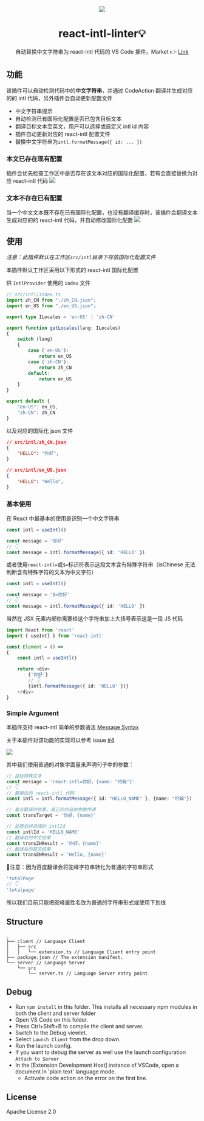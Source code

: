 <div align="center">

![](https://s3.bmp.ovh/imgs/2021/10/06051d4647fc92de.png)
# react-intl-linter💡
自动替换中文字符串为 react-intl 代码的 VS Code 插件，Market 👉 [Link](https://marketplace.visualstudio.com/items?itemName=styx11.react-intl-linter)

</div>


## 功能

该插件可以自动检测代码中的**中文字符串**，并通过 CodeAction 翻译并生成对应的的 intl 代码，另外插件会自动更新配置文件
- 中文字符串提示
- 自动检测已有国际化配置是否已包含目标文本
- 翻译目标文本至英文，用户可以选择或自定义 intl id 内容
- 插件自动更新对应的 react-intl 配置文件
- 替换中文字符串为`intl.formatMessage({ id: ... })`

### 本文已存在现有配置
插件会优先检查工作区中是否存在该文本对应的国际化配置，若有会直接替换为对应 react-intl 代码
![](https://s3.bmp.ovh/imgs/2021/09/4d62fb749425d312.gif)

### 文本不存在已有配置
当一个中文文本既不存在已有国际化配置，也没有翻译缓存时，该插件会翻译文本生成对应的的 react-intl 代码，并自动修改国际化配置
![](https://s3.bmp.ovh/imgs/2021/09/26497bcd6aded4c0.gif)

## 使用
*注意：此插件默认在工作区`src/intl`目录下存放国际化配置文件*

本插件默认工作区采用以下形式的 react-intl 国际化配置

供 `IntlProvider` 使用的 `index` 文件
```ts
// src/intl/index.ts
import zh_CN from "./zh_CN.json";
import en_US from "./en_US.json";

export type ILocales = 'en-US' | 'zh-CN'

export function getLocales(lang: ILocales)
{
	switch (lang)
	{
		case ('en-US'):
			return en_US
		case ('zh-CN'):
			return zh_CN
		default:
			return en_US
	}
}

export default {
	"en-US": en_US,
	"zh-CN": zh_CN
}
```
以及对应的国际化 json 文件
```json
// src/intl/zh_CN.json
{
	"HELLO": "你好",
}

// src/intl/en_US.json
{
	"HELLO": "Hello",
}
```

### 基本使用
在 React 中最基本的使用是识别一个中文字符串
```ts
const intl = useIntl()

const message = '你好'
// 👇
const message = intl.formatMessage({ id: 'HELLO' })
```
或者使用`react-intl=`或`$=`标识符表示这段文本含有特殊字符串（isChinese 无法判断含有特殊字符的文本为中文字符）
```ts
const intl = useIntl()

const message = '$=你好'
// 👇
const message = intl.formatMessage({ id: 'HELLO' })
```

当然在 JSX 元素内部你需要给这个字符串加上大括号表示这是一段 JS 代码
```ts
import React from 'react'
import { useIntl } from 'react-intl'

const Element = () =>
{
	const intl = useIntl()

	return <div>
		{'你好'}
		// 👇
		{intl.formatMessage({ id: 'HELLO' })}
	</div>
}
```

### Simple Argument
本插件支持 react-intl 简单的参数语法 [Message Syntax](https://formatjs.io/docs/core-concepts/icu-syntax/)

关于本插件对该功能的实现可以参考 issue [#4](https://github.com/Styx11/react-intl-linter/issues/4)

![](https://s3.bmp.ovh/imgs/2021/10/3df04aafd0903159.gif)

其中我们使用普通的对象字面量来声明句子中的参数：

```ts
// 目标特殊文本
const message = 'react-intl=你好，{name: "约翰"}'
// 👇
// 替换后的 react-intl 代码
const intl = intl.formatMessage({ id: "HELLO_NAME" }, {name: "约翰"})

// 拿去翻译的结果，真正的内容由参数传递
const transTarget = '你好，{name}'

// 处理后供选择的 intlId
const intlId = 'HELLO_NAME'
// 翻译后的中文结果
const transZHResult = '你好，{name}'
// 翻译后的英文结果
const transENResult = 'Hello, {name}'

```

🚨注意：因为百度翻译会将驼峰字符串转化为普通的字符串形式
```ts
'totalPage'
// 👇
'totalpage'
```
所以我们目前只能把驼峰属性名改为普通的字符串形式或使用下划线

## Structure

```
.
├── client // Language Client
│   ├── src
│   │   └── extension.ts // Language Client entry point
├── package.json // The extension manifest.
└── server // Language Server
    └── src
        └── server.ts // Language Server entry point
```

## Debug

- Run `npm install` in this folder. This installs all necessary npm modules in both the client and server folder
- Open VS Code on this folder.
- Press Ctrl+Shift+B to compile the client and server.
- Switch to the Debug viewlet.
- Select `Launch Client` from the drop down.
- Run the launch config.
- If you want to debug the server as well use the launch configuration `Attach to Server`
- In the [Extension Development Host] instance of VSCode, open a document in 'plain text' language mode.
  - Activate code action on the error on the first line.

## License
Apache License 2.0